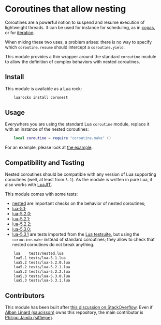 Coroutines that allow nesting
=============================

Coroutines are a powerful notion to suspend and resume execution of
lightweight threads. It can be used for instance for scheduling,
as in [copas](http://keplerproject.github.io/copas/), or for
[iteration](http://www.lua.org/pil/9.3.html).

When mixing these two uses, a problem arises: there is no way to specify
which `coroutine.resume` should intercept a `coroutine.yield`.

This module provides a thin wrapper around the standard `coroutine`
module to allow the definition of complex behaviors with nested
coroutines.

Install
-------

This module is available as a Lua rock:

````sh
    luarocks install coronest
````

Usage
-----

Everywhere you are using the standard Lua `coroutine` module,
replace it with an instance of the nested coroutines:

```lua
    local coroutine = require "coroutine.make" ()
```

For an example, please look at [the example](examples/usage.lua).

Compatibility and Testing
-------------------------

Nested coroutines should be compatible with any version of Lua supporting
coroutines (well, at least from `5.1`). As the module is written in pure Lua,
it also works with [LuaJIT](http://luajit.org/).

This module comes with some tests:

* [nested](tests/nested.lua) are important checks on the behavior of
  nested coroutines;
* [lua-5.1](tests/lua-5.1.lua);
* [lua-5.2.0](tests/lua-5.2.0.lua);
* [lua-5.2.1](tests/lua-5.2.1.lua);
* [lua-5.2.2](tests/lua-5.2.2.lua);
* [lua-5.3.0](tests/lua-5.3.0.lua);
* [lua-5.3.1](tests/lua-5.3.1.lua) are tests imported from the
  [Lua testsuite](http://www.lua.org/tests/),
  but using the `coroutine.make` instead of standard coroutines;
  they allow to check that nested coroutines do not break anything.

````sh
    lua    tests/nested.lua
    lua5.1 tests/lua-5.1.lua
    lua5.2 tests/lua-5.2.0.lua
    lua5.2 tests/lua-5.2.1.lua
    lua5.2 tests/lua-5.2.2.lua
    lua5.3 tests/lua-5.3.0.lua
    lua5.3 tests/lua-5.3.1.lua
````

Contributors
------------

This module has been built after
[this discussion on StackOverflow](http://stackoverflow.com/questions/27123966).
Even if [Alban Linard (saucisson)](https://github.com/saucisson) owns this
repository, the main contributor is
[Philipp Janda (siffiejoe)](https://github.com/siffiejoe).
